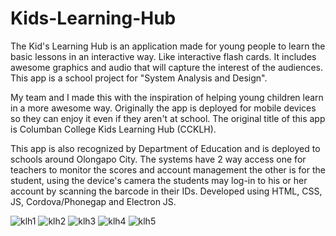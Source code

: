# Kids-Learning-Hub

The Kid's Learning Hub is an application made for young people to learn the basic lessons in an interactive way. Like interactive flash cards. It includes awesome graphics and audio that will capture the interest of the audiences. This app is a school project for "System Analysis and Design".

My team and I made this with the inspiration of helping young children learn in a more awesome way. Originally the app is deployed for mobile devices so they can enjoy it even if they aren't at school. The original title of this app is Columban College Kids Learning Hub (CCKLH).

This app is also recognized by Department of Education and is deployed to schools around Olongapo City. The systems have 2 way access one for teachers to monitor the scores and account management the other is for the student, using the device's camera the students may log-in to his or her account by scanning the barcode in their IDs.
Developed using HTML, CSS, JS, Cordova/Phonegap and Electron JS.

<img src="https://i.ibb.co/zXq7mF8/klh1.png" alt="klh1" border="0">
<img src="https://i.ibb.co/5G8ZJLw/klh2.png" alt="klh2" border="0">
<img src="https://i.ibb.co/Gx7HF80/klh3.png" alt="klh3" border="0">
<img src="https://i.ibb.co/HPVzfgz/klh4.png" alt="klh4" border="0">
<img src="https://i.ibb.co/mcv6STW/klh5.png" alt="klh5" border="0">

